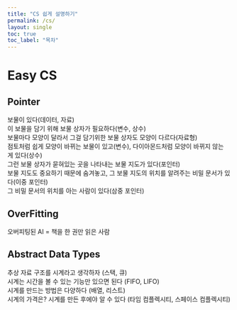 ```yaml
---
title: "CS 쉽게 설명하기"
permalink: /cs/
layout: single
toc: true
toc_label: "목차"
---
```


# Easy CS

## Pointer
보물이 있다(데이터, 자료)  
이 보물을 담기 위해 보물 상자가 필요하다(변수, 상수)  
보물마다 모양이 달라서 그걸 담기위한 보물 상자도 모양이 다르다(자료형)  
점토처럼 쉽게 모양이 바뀌는 보물이 있고(변수), 다이아몬드처럼 모양이 바뀌지 않는 게 있다(상수)  
그런 보물 상자가 묻혀있는 곳을 나타내는 보물 지도가 있다(포인터)  
보물 지도도 중요하기 때문에 숨겨놓고, 그 보물 지도의 위치를 알려주는 비밀 문서가 있다(이중 포인터)  
그 비밀 문서의 위치를 아는 사람이 있다(삼중 포인터)

## OverFitting
오버피팅된 AI = 책을 한 권만 읽은 사람

## Abstract Data Types
추상 자료 구조를 시계라고 생각하자 (스택, 큐)   
시계는 시간을 볼 수 있는 기능만 있으면 된다 (FIFO, LIFO)   
시계를 만드는 방법은 다양하다 (배열, 리스트)  
시계의 가격은? 시계를 만든 후에야 알 수 있다 (타임 컴플렉시티, 스페이스 컴플렉시티)
